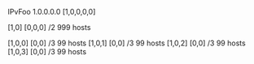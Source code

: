 IPvFoo 1.0.0.0.0 [1,0,0,0,0] 

[1,0] [0,0,0] /2 999 hosts

[1,0,0] [0,0] /3 99 hosts
[1,0,1] [0,0] /3 99 hosts
[1,0,2] [0,0] /3 99 hosts
[1,0,3] [0,0] /3 99 hosts
